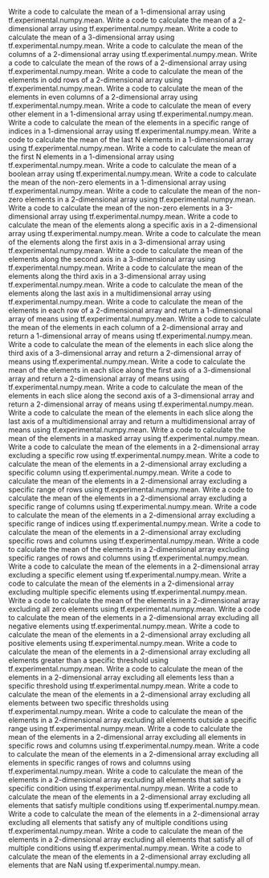 Write a code to calculate the mean of a 1-dimensional array using tf.experimental.numpy.mean.
Write a code to calculate the mean of a 2-dimensional array using tf.experimental.numpy.mean.
Write a code to calculate the mean of a 3-dimensional array using tf.experimental.numpy.mean.
Write a code to calculate the mean of the columns of a 2-dimensional array using tf.experimental.numpy.mean.
Write a code to calculate the mean of the rows of a 2-dimensional array using tf.experimental.numpy.mean.
Write a code to calculate the mean of the elements in odd rows of a 2-dimensional array using tf.experimental.numpy.mean.
Write a code to calculate the mean of the elements in even columns of a 2-dimensional array using tf.experimental.numpy.mean.
Write a code to calculate the mean of every other element in a 1-dimensional array using tf.experimental.numpy.mean.
Write a code to calculate the mean of the elements in a specific range of indices in a 1-dimensional array using tf.experimental.numpy.mean.
Write a code to calculate the mean of the last N elements in a 1-dimensional array using tf.experimental.numpy.mean.
Write a code to calculate the mean of the first N elements in a 1-dimensional array using tf.experimental.numpy.mean.
Write a code to calculate the mean of a boolean array using tf.experimental.numpy.mean.
Write a code to calculate the mean of the non-zero elements in a 1-dimensional array using tf.experimental.numpy.mean.
Write a code to calculate the mean of the non-zero elements in a 2-dimensional array using tf.experimental.numpy.mean.
Write a code to calculate the mean of the non-zero elements in a 3-dimensional array using tf.experimental.numpy.mean.
Write a code to calculate the mean of the elements along a specific axis in a 2-dimensional array using tf.experimental.numpy.mean.
Write a code to calculate the mean of the elements along the first axis in a 3-dimensional array using tf.experimental.numpy.mean.
Write a code to calculate the mean of the elements along the second axis in a 3-dimensional array using tf.experimental.numpy.mean.
Write a code to calculate the mean of the elements along the third axis in a 3-dimensional array using tf.experimental.numpy.mean.
Write a code to calculate the mean of the elements along the last axis in a multidimensional array using tf.experimental.numpy.mean.
Write a code to calculate the mean of the elements in each row of a 2-dimensional array and return a 1-dimensional array of means using tf.experimental.numpy.mean.
Write a code to calculate the mean of the elements in each column of a 2-dimensional array and return a 1-dimensional array of means using tf.experimental.numpy.mean.
Write a code to calculate the mean of the elements in each slice along the third axis of a 3-dimensional array and return a 2-dimensional array of means using tf.experimental.numpy.mean.
Write a code to calculate the mean of the elements in each slice along the first axis of a 3-dimensional array and return a 2-dimensional array of means using tf.experimental.numpy.mean.
Write a code to calculate the mean of the elements in each slice along the second axis of a 3-dimensional array and return a 2-dimensional array of means using tf.experimental.numpy.mean.
Write a code to calculate the mean of the elements in each slice along the last axis of a multidimensional array and return a multidimensional array of means using tf.experimental.numpy.mean.
Write a code to calculate the mean of the elements in a masked array using tf.experimental.numpy.mean.
Write a code to calculate the mean of the elements in a 2-dimensional array excluding a specific row using tf.experimental.numpy.mean.
Write a code to calculate the mean of the elements in a 2-dimensional array excluding a specific column using tf.experimental.numpy.mean.
Write a code to calculate the mean of the elements in a 2-dimensional array excluding a specific range of rows using tf.experimental.numpy.mean.
Write a code to calculate the mean of the elements in a 2-dimensional array excluding a specific range of columns using tf.experimental.numpy.mean.
Write a code to calculate the mean of the elements in a 2-dimensional array excluding a specific range of indices using tf.experimental.numpy.mean.
Write a code to calculate the mean of the elements in a 2-dimensional array excluding specific rows and columns using tf.experimental.numpy.mean.
Write a code to calculate the mean of the elements in a 2-dimensional array excluding specific ranges of rows and columns using tf.experimental.numpy.mean.
Write a code to calculate the mean of the elements in a 2-dimensional array excluding a specific element using tf.experimental.numpy.mean.
Write a code to calculate the mean of the elements in a 2-dimensional array excluding multiple specific elements using tf.experimental.numpy.mean.
Write a code to calculate the mean of the elements in a 2-dimensional array excluding all zero elements using tf.experimental.numpy.mean.
Write a code to calculate the mean of the elements in a 2-dimensional array excluding all negative elements using tf.experimental.numpy.mean.
Write a code to calculate the mean of the elements in a 2-dimensional array excluding all positive elements using tf.experimental.numpy.mean.
Write a code to calculate the mean of the elements in a 2-dimensional array excluding all elements greater than a specific threshold using tf.experimental.numpy.mean.
Write a code to calculate the mean of the elements in a 2-dimensional array excluding all elements less than a specific threshold using tf.experimental.numpy.mean.
Write a code to calculate the mean of the elements in a 2-dimensional array excluding all elements between two specific thresholds using tf.experimental.numpy.mean.
Write a code to calculate the mean of the elements in a 2-dimensional array excluding all elements outside a specific range using tf.experimental.numpy.mean.
Write a code to calculate the mean of the elements in a 2-dimensional array excluding all elements in specific rows and columns using tf.experimental.numpy.mean.
Write a code to calculate the mean of the elements in a 2-dimensional array excluding all elements in specific ranges of rows and columns using tf.experimental.numpy.mean.
Write a code to calculate the mean of the elements in a 2-dimensional array excluding all elements that satisfy a specific condition using tf.experimental.numpy.mean.
Write a code to calculate the mean of the elements in a 2-dimensional array excluding all elements that satisfy multiple conditions using tf.experimental.numpy.mean.
Write a code to calculate the mean of the elements in a 2-dimensional array excluding all elements that satisfy any of multiple conditions using tf.experimental.numpy.mean.
Write a code to calculate the mean of the elements in a 2-dimensional array excluding all elements that satisfy all of multiple conditions using tf.experimental.numpy.mean.
Write a code to calculate the mean of the elements in a 2-dimensional array excluding all elements that are NaN using tf.experimental.numpy.mean.